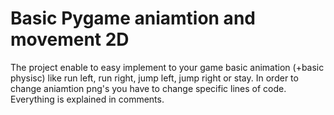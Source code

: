 # Basic Pygame aniamtion and movement 2D 
The project enable to easy implement to your game basic animation (+basic physisc) like run left, run right, jump left, jump right or stay.
In order to change aniamtion png's you have to change specific lines of code. Everything is explained in comments. 
